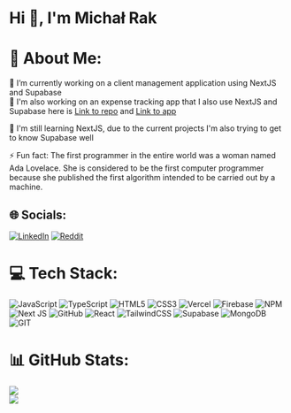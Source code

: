 # Hi 👋, I'm Michał Rak

# 💫 About Me:
🔭 I’m currently working on a client management application using NextJS and Supabase<br>
:money_with_wings: I'm also working on an expense tracking app that I also use NextJS and Supabase here is [Link to repo](https://github.com/Rmichal503/moneyTracker) and [Link to app](https://www.money-trapper.com)<br>

🌱 I'm still learning NextJS, due to the current projects I'm also trying to get to know Supabase well<br>

⚡ Fun fact: The first programmer in the entire world was a woman named Ada Lovelace. She is considered to be the first computer programmer because she published the first algorithm intended to be carried out by a machine.



## 🌐 Socials:
[![LinkedIn](https://img.shields.io/badge/LinkedIn-%230077B5.svg?logo=linkedin&logoColor=white)](https://linkedin.com/in/michał-rak-62b308240) [![Reddit](https://img.shields.io/badge/Reddit-%23FF4500.svg?logo=Reddit&logoColor=white)](https://reddit.com/user/CelebrationFancy6097) 

# 💻 Tech Stack:
![JavaScript](https://img.shields.io/badge/javascript-%23323330.svg?style=plastic&logo=javascript&logoColor=%23F7DF1E) ![TypeScript](https://img.shields.io/badge/typescript-%23007ACC.svg?style=plastic&logo=typescript&logoColor=white) ![HTML5](https://img.shields.io/badge/html5-%23E34F26.svg?style=plastic&logo=html5&logoColor=white) ![CSS3](https://img.shields.io/badge/css3-%231572B6.svg?style=plastic&logo=css3&logoColor=white) ![Vercel](https://img.shields.io/badge/vercel-%23000000.svg?style=plastic&logo=vercel&logoColor=white) ![Firebase](https://img.shields.io/badge/firebase-%23039BE5.svg?style=plastic&logo=firebase) ![NPM](https://img.shields.io/badge/NPM-%23000000.svg?style=plastic&logo=npm&logoColor=white) ![Next JS](https://img.shields.io/badge/Next-black?style=plastic&logo=next.js&logoColor=white) ![GitHub](https://img.shields.io/badge/GitHub-%23121011.svg?style=plastic&logo=github&logoColor=white) ![React](https://img.shields.io/badge/react-%2320232a.svg?style=plastic&logo=react&logoColor=%2361DAFB) ![TailwindCSS](https://img.shields.io/badge/tailwindcss-%2338B2AC.svg?style=plastic&logo=tailwind-css&logoColor=white) 	![Supabase](https://img.shields.io/badge/Supabase-3ECF8E?style=plastic&logo=supabase&logoColor=white) ![MongoDB](https://img.shields.io/badge/MongoDB-%234ea94b.svg?style=plastic&logo=mongodb&logoColor=white) ![GIT](https://img.shields.io/badge/Git-fc6d26?style=plastic&logo=git&logoColor=white)
# 📊 GitHub Stats:
![](https://github-readme-streak-stats.herokuapp.com/?user=rmichal503&theme=synthwave&hide_border=true)<br/>
![](https://github-readme-stats.vercel.app/api/top-langs/?username=rmichal503&theme=synthwave&hide_border=true&include_all_commits=false&count_private=false&layout=compact)



<!-- Created with GPRM ( https://gprm.itsvg.in ) -->
